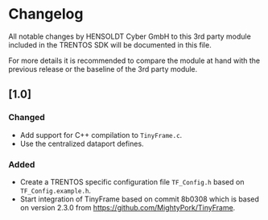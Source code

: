 # Changelog

All notable changes by HENSOLDT Cyber GmbH to this 3rd party module included in
the TRENTOS SDK will be documented in this file.

For more details it is recommended to compare the module at hand with the
previous release or the baseline of the 3rd party module.

## [1.0]

### Changed

- Add support for C++ compilation to `TinyFrame.c`.
- Use the centralized dataport defines.

### Added

- Create a TRENTOS specific configuration file `TF_Config.h` based on
`TF_Config.example.h`.
- Start integration of TinyFrame based on commit 8b0308 which is based on
version 2.3.0 from <https://github.com/MightyPork/TinyFrame>.
